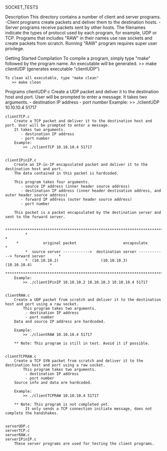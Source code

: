 SOCKET_TESTS

Description
	This directory contains a number of client and server programs.
	    -Client programs create packets and deliver them to the destination hosts.
       	    -Server programs receive packets sent by other hosts.
	The filenames indicate the types of protocol used by each program, for example, UDP or TCP.
	Programs that includes "RAW" in their names use raw sockets and create packets from scratch.
	Running "RAW" program requires super user privilege.


Getting Started
    Compilation
	To compile a program, simply type "make" followed by the program name. An executable will be generated.
	   >> make clientUDP   (generates executable "clientUDP")

	To clean all executable, type "make clean"
	   >> make clean


Programs
	clientUDP.c
		Create a UDP packet and deliver it to the destination host and port. User will be prompted to enter a message.
		It takes two arguments.
		   - destination IP address
		   - port number
		Example:
			>> ./clientUDP 10.10.10.4 51717


	clientTCP.c
		Create a TCP packet and deliver it to the destination host and port. User will be prompted to enter a message.
		It takes two arguments.
		   - destination IP address
		   - port number
		Example:
			>> ./clientTCP 10.10.10.4 51717


	clientIPinIP.c
		Create an IP-in-IP encapsulated packet and deliver it to the destination host and port.
		The data contained in this packet is hardcoded.

		This program takes four arguments.
		   - source IP address (inner header source address)
		   - destination IP address (inner header destination address, and outer header source address)
		   - forward IP address (outer header source address)
		   - port number

		This packet is a packet encapsulated by the destination server and sent to the forward server.

             **************************************************************************************
             *                                                                                    *
	     *		     original packet                     encapsulate                      *
             *	source server ------------>  destination server ------------> forward server      *
             *  (10.10.10.2)                   (10.10.10.3)                   (10.10.10.4)        *
	     **************************************************************************************
		Example:
			>> ./clientIPinIP 10.10.10.2 10.10.10.3 10.10.10.4 51717


	clientRAW.c
		Create a UDP packet from scratch and deliver it to the destination host and port using a raw socket.
	        This program takes two arguments.
		     - destination IP address
		     - port number
		Data and source IP address are hardcoded.
		
		Example:
			>> ./clientRAW 10.10.10.4 51717

		** Note: This program is still in test. Avoid it if possible.


	clientTCPRAW.c
		Create a TCP SYN packet from scratch and deliver it to the destination host and port using a raw socket.
	        This program takes two arguments.
		     - destination IP address
		     - port number
		Source info and data are hardcoded.
		
		Example:
			>> ./clientTCPRAW 10.10.10.4 51717

		** Note: This program is not completed yet.
		   	 It only sends a TCP connection initiate message, does not complete the handshakes.


	serverUDP.c
	serverTCP.c
	serverRAW.c
	serverIPinIP.c
		These server programs are used for testing the client programs. 
